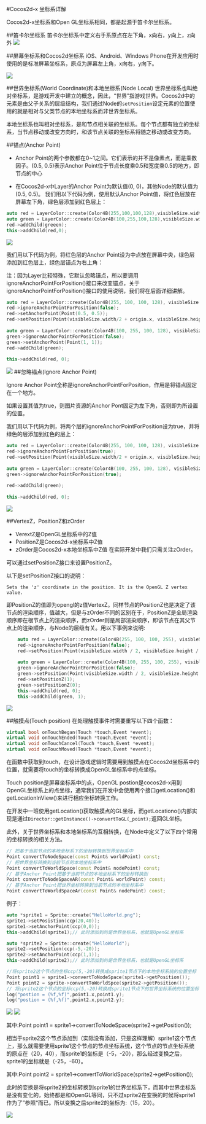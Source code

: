 #Cocos2d-x 坐标系详解

Cocos2d-x坐标系和Open GL坐标系相同，都是起源于笛卡尔坐标系。

##笛卡尔坐标系
笛卡尔坐标系中定义右手系原点在左下角，x向右，y向上，z向外
![](https://github.com/zt1991616/blog/raw/master/Image/14033101.gif)

##屏幕坐标系和Cocos2d坐标系
iOS、Android、Windows Phone在开发应用时使用的是标准屏幕坐标系，原点为屏幕左上角，x向右，y向下。

![](https://github.com/zt1991616/blog/raw/master/Image/14033102.png)

##世界坐标系(World Coordinate)和本地坐标系(Node Local)
世界坐标系也叫绝对坐标系，是游戏开发中建立的概念，因此，“世界”指游戏世界。Cocos2d中的元素是由父子关系的层级结构，我们通过Node的`setPosition`设定元素的位置使用的就是相对与父类节点的本地坐标系而非世界坐标系。

本地坐标系也叫相对坐标系，是和节点相关联的坐标系。每个节点都有独立的坐标系，当节点移动或改变方向时，和该节点关联的坐标系将随之移动或改变方向。

##锚点(Anchor Point)

- Anchor Point的两个参数都在0~1之间。它们表示的并不是像素点，而是乘数因子。(0.5, 0.5)表示Anchor Point位于节点长度乘0.5和宽度乘0.5的地方，即节点的中心

- 在Cocos2d-x中Layer的Anchor Point为默认值(0, 0)，其他Node的默认值为(0.5, 0.5)。
我们用以下代码为例，使用默认Anchor Point值，将红色层放在屏幕左下角，绿色层添加到红色层上：
```C++
auto red = LayerColor::create(Color4B(255,100,100,128),visibleSize.width/2,visibleSize.height/2);
auto green = LayerColor::create(Color4B(100,255,100,128),visibleSize.width/4,visibleSize.height/4);
red->addChild(greeen);
this->addChild(red,0);
```
![](https://github.com/zt1991616/blog/raw/master/Image/14033103.png)

我们用以下代码为例，将红色层的Anchor Point设为中点放在屏幕中央，绿色层添加到红色层上，绿色层锚点为右上角：

注：因为Layer比较特殊，它默认忽略锚点，所以要调用ignoreAnchorPointForPosition()接口来改变锚点，关于ignoreAnchorPointForPosition()接口的使用说明，我们将在后面详细讲解。
```C++
auto red = LayerColor::create(Color4B(255, 100, 100, 128), visibleSize.width/2, visibleSize.height/2);
red->ignoreAnchorPointForPosition(false);
red->setAnchorPoint(Point(0.5, 0.5));
red->setPosition(Point(visibleSize.width/2 + origin.x, visibleSize.height/2 + origin.y));
 
auto green = LayerColor::create(Color4B(100, 255, 100, 128), visibleSize.width/4, visibleSize.height/4);
green->ignoreAnchorPointForPosition(false);
green->setAnchorPoint(Point(1, 1));
red->addChild(green);
 
this->addChild(red, 0);
```
![](https://github.com/zt1991616/blog/raw/master/Image/14033104.png)
##忽略锚点(Ignore Anchor Point)

Ignore Anchor Point全称是ignoreAnchorPointForPosition，作用是将锚点固定在一个地方。

如果设置其值为true，则图片资源的Anchor Pont固定为左下角，否则即为所设置的位置。

我们用以下代码为例，将两个层的ignoreAnchorPointForPosition设为true，并将绿色的层添加到红色的层上：
```C++
auto red = LayerColor::create(Color4B(255, 100, 100, 128), visibleSize.width/2, visibleSize.height/2);
red->ignoreAnchorPointForPosition(true);
red->setPosition(Point(visibleSize.width/2 + origin.x, visibleSize.height/2 + origin.y));
 
auto green = LayerColor::create(Color4B(100, 255, 100, 128), visibleSize.width/4, visibleSize.height/4);
green->ignoreAnchorPointForPosition(true);
 
red->addChild(green);
 
this->addChild(red, 0);
```
![](https://github.com/zt1991616/blog/raw/master/Image/14033105.png)

##VertexZ，PositionZ和zOrder
- VerextZ是OpenGL坐标系中的Z值
- PositionZ是Cocos2d-x坐标系中Z值
- zOrder是Cocos2d-x本地坐标系中Z值
在实际开发中我们只需关注zOrder。

可以通过setPositionZ接口来设置PositionZ。

以下是setPositionZ接口的说明：
```
Sets the 'z' coordinate in the position. It is the OpenGL Z vertex value.
```
即PositionZ的值即为opengl的z值VertexZ。同样节点的PositionZ也是决定了该节点的渲染顺序，值越大，但是与zOrder不同的区别在于，PositionZ是全局渲染顺序即在根节点上的渲染顺序，而zOrder则是局部渲染顺序，即该节点在其父节点上的渲染顺序，与Node的层级有关。用以下事例来说明:
```C++
 	auto red = LayerColor::create(Color4B(255, 100, 100, 255), visibleSize.width/2, visibleSize.height/2);
    red->ignoreAnchorPointForPosition(false);
    red->setPosition(Point(visibleSize.width / 2, visibleSize.height / 2));
 
    auto green = LayerColor::create(Color4B(100, 255, 100, 255), visibleSize.width/4, visibleSize.height/4);
    green->ignoreAnchorPointForPosition(false);
    green->setPosition(Point(visibleSize.width / 2, visibleSize.height / 2 - 100));
    red->setPositionZ(1);
    green->setPositionZ(0);
    this->addChild(red, 0);
    this->addChild(green, 1);
```
![](https://github.com/zt1991616/blog/raw/master/Image/14033106.png)

##触摸点(Touch position)
在处理触摸事件时需要重写以下四个函数：
```C++
virtual bool onTouchBegan(Touch *touch,Event *event);
virtual void onTouchEnded(Touch *touch,Event *event);
virtual void onTouchCancel(Touch *touch,Event *event);
virtual void onTouchMoved(Touch *touch,Event *event);
```
在函数中获取到touch，在设计游戏逻辑时需要用到触摸点在Cocos2d坐标系中的位置，就需要将touch的坐标转换成OpenGL坐标系中的点坐标。

Touch position是屏幕坐标系中的点，OpenGL postion是cocos2d-x用到OpenGL坐标系上的点坐标，通常我们在开发中会使用两个接口getLocation()和getLocationInView()来进行相应坐标转换工作。

在开发中一班使用getLocation()获取触摸点的GL坐标，而getLocationo()内部实现是通过`Director::getInstance()->convertToGL(_point);`返回GL坐标。

此外，关于世界坐标系和本地坐标系的互相转换，在Node中定义了以下四个常用的坐标转换的相关方法。
```C++
// 把基于当前节点的本地坐标系下的坐标转换到世界坐标系中
Point convertToNodeSpace(const Point& worldPoint) const;
// 把世界坐标转换到当前节点的本地坐标系中
Point convertToWorldSpace(const Point& nodePoint) const;
// 基于Anchor Point把基于当前节点的本地坐标系下的坐标转换到
Point convertToNodeSpaceAR(const Point& worldPoint) const;
// 基于Anchor Point把世界坐标转换到当前节点的本地坐标系中
Point convertToWorldSpaceAr(const Point& nodePoint) const;
```
例子：
```C++
auto *sprite1 = Sprite::create("HelloWorld.png");
sprite1->setPosistion(ccp(20,40));
sprite1->setAnchorPoint(ccp(0,0));
this->addChild(sprite1);// 此时添加到的是世界坐标系，也就是OpenGL坐标系

auto *sprite2 = Sprite::create("HelloWorld");
sprite2->setPosition(ccp(-5,-20));
sprite2->setAnchorPoint(ccp(1,1));
this->addChild(sprite2);// 此时添加到的是世界坐标系，也就是OpenGL坐标系

//将sprite2这个节点的坐标ccp(5,-20)转换成sprite1节点下的本地坐标系统的位置坐标
Point point1 = sprite1->convertToNodeSpace(sprite1->getPosition());
Point point2 = sprite->convertToWorldSpce(sprite2->getPosition());
// 将sprite2这个节点的坐标ccp(5,-20)转换成sprite1节点下的世界坐标系统的位置坐标
log("postion = (%f,%f)",point1.x,point1.y);
log("postion = (%f,%f)",point2.x,point2.y);
```
![](https://github.com/zt1991616/blog/raw/master/Image/14033107.png)
![](https://github.com/zt1991616/blog/raw/master/Image/14033108.png)

其中:Point point1 = sprite1->convertToNodeSpace(sprite2->getPosition());

相当于sprite2这个节点添加到（实际没有添加，只是这样理解）sprite1这个节点上，那么就需要使用sprite1这个节点的节点坐标系统，这个节点的节点坐标系统的原点在（20，40），而sprite1的坐标是（-5，-20），那么经过变换之后，sprite1的坐标就是（-25，-60）。

其中:Point point2 = sprite1->convertToWorldSpace(sprite2->getPosition());

此时的变换是将sprite2的坐标转换到sprite1的世界坐标系下，而其中世界坐标系是没有变化的，始终都是和OpenGL等同，只不过sprite2在变换的时候将sprite1作为了”参照“而已。所以变换之后sprite2的坐标为:（15，20）。

![](https://github.com/zt1991616/blog/raw/master/Image/14033109.png)